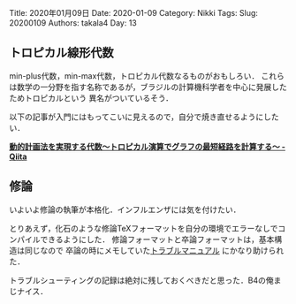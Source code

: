 ﻿Title: 2020年01月09日
Date: 2020-01-09
Category: Nikki
Tags: 
Slug: 20200109
Authors: takala4
Day: 13



## トロピカル線形代数
min-plus代数，min-max代数，トロピカル代数なるものがおもしろい．
これらは数学の一分野を指す名称であるが，ブラジルの計算機科学者を中心に発展したためトロピカルという
異名がついているそう．


以下の記事が入門にはもってこいに見えるので，自分で焼き直せるようにしたい．


**[動的計画法を実現する代数〜トロピカル演算でグラフの最短経路を計算する〜 - Qiita](https://qiita.com/lotz/items/094bffd77b24e37bf20e)**


## 修論

いよいよ修論の執筆が本格化．インフルエンザには気を付けたい．


とりあえず，化石のような修論TeXフォーマットを自分の環境でエラーなしでコンパイルできるようにした．
修論フォーマットと卒論フォーマットは，基本構造は同じなので
卒論の時にメモしていた[トラブルマニュアル](https://sites.google.com/view/tu-civil-soturon-latex-kiroku/)
にかなり助けられた．


トラブルシューティングの記録は絶対に残しておくべきだと思った．B4の俺まじナイス．


